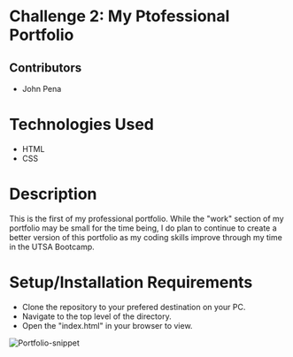 # Challenge 2: My Ptofessional Portfolio

## Contributors

- John Pena

# Technologies Used

- HTML
- CSS

# Description

This is the first of my professional portfolio. While the "work" section of my portfolio may be small for the time being, I do plan to continue to create a better version of this portfolio as my coding skills improve through my time in the UTSA Bootcamp.

# Setup/Installation Requirements

- Clone the repository to your prefered destination on your PC.
- Navigate to the top level of the directory.
- Open the "index.html" in your browser to view.

![Portfolio-snippet](my-portfolio\assets\images\Portfolio-snippet.png)
